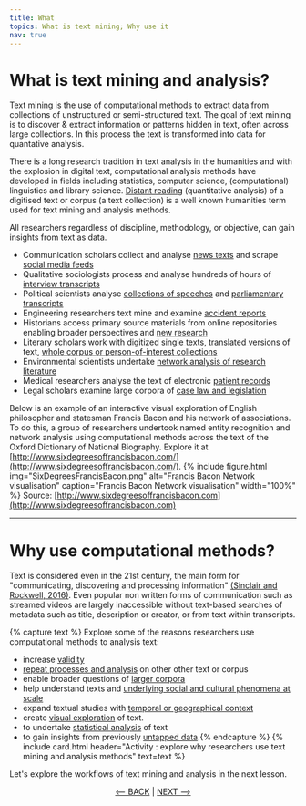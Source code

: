 ```yaml
---
title: What
topics: What is text mining; Why use it
nav: true
---
```


# What is text mining and analysis?

Text mining is the use of computational methods to extract data from collections of unstructured or semi-structured text. The goal of text mining is to discover & extract information or patterns hidden in text, often across large collections. In this process the text is transformed into data for quantative analysis.

There is a long research tradition in text analysis in the humanities and with the explosion in digital text, computational analysis methods have developed in fields including statistics, computer science, (computational) linguistics and library science.  [Distant reading](https://www.cambridge.org/core/journals/pmla/article/race-and-distant-reading/6646170D88722BB195E40D4352BCDA1A) (quantitative analysis) of a digitised text or corpus (a text collection) is a well known humanities term used for text mining and analysis methods. 

All researchers regardless of discipline, methodology, or objective, can gain insights from text as data.
- Communication scholars collect and analyse [news texts](https://doi-org.libraryproxy.griffith.edu.au/10.1080/17524032.2015.1056542) and scrape [social media feeds](https://doi-org.libraryproxy.griffith.edu.au/10.1080/13669877.2019.1673798)
- Qualitative sociologists process and analyse hundreds of hours of [interview transcripts](https://research-repository.griffith.edu.au/handle/10072/386927) 
- Political scientists analyse [collections of speeches](https://research-repository.griffith.edu.au/handle/10072/401011) and [parliamentary transcripts](https://doi.org/10.1017/S0738248016000304)
- Engineering researchers text mine and examine [accident reports](https://ieeexplore-ieee-org.libraryproxy.griffith.edu.au/document/7277059)
- Historians access primary source materials from online repositories enabling broader perspectives and [new research](https://research-repository.griffith.edu.au/handle/10072/380293)
- Literary scholars work with digitized [single texts](https://academic-oup-com.libraryproxy.griffith.edu.au/dsh/article/32/suppl_1/i17/2755123), [translated versions](https://doi.org/10.1093/llc/fqw027) of text, [whole corpus or person-of-interest collections](https://publications.hse.ru/en/chapters/158772968)
- Environmental scientists undertake [network analysis of research literature](https://research-repository.griffith.edu.au/handle/10072/403109)
- Medical researchers analyse the text of electronic [patient records](https://link-springer-com.libraryproxy.griffith.edu.au/book/10.1007/978-3-319-78503-5)
- Legal scholars examine large corpora of [case law and legislation](https://www-annualreviews-org.libraryproxy.griffith.edu.au/doi/10.1146/annurev-lawsocsci-052720-121843#_i9)

Below is an example of an interactive visual exploration of English philosopher and statesman Francis Bacon and his network of associations. To do this, a group of researchers undertook named entity recognition and network analysis using computational methods across the text of the Oxford Dictionary of National Biography.  Explore it at [http://www.sixdegreesoffrancisbacon.com/](http://www.sixdegreesoffrancisbacon.com/).
{% include figure.html img="SixDegreesFrancisBacon.png" alt="Francis Bacon Network visualisation" caption="Francis Bacon Network visualisation" width="100%" %}
Source: [http://www.sixdegreesoffrancisbacon.com](http://www.sixdegreesoffrancisbacon.com)

-----

# Why use computational methods?

Text is considered even in the 21st century, the main form for "communicating, discovering and processing information" [(Sinclair and Rockwell, 2016)](https://ebookcentral-proquest-com.libraryproxy.griffith.edu.au/lib/griffith/detail.action?docID=4093339).  Even popular non written forms of communication such as streamed videos are largely inaccessible without text-based searches of metadata such as title, description or creator, or from text within transcripts.  

{% capture text %}
Explore some of the reasons researchers use computational methods to analysis text:
- increase [validity](https://doi-org.libraryproxy.griffith.edu.au/10.1177%2F1466138117725340)
- [repeat processes and analysis](https://glam-workbench.net/hansard/) on other other text or corpus
- enable broader questions of [larger corpora](https://muso.arts.gla.ac.uk/index.html)
- help understand texts and [underlying social and cultural phenomena at scale](https://ebookcentral-proquest-com.libraryproxy.griffith.edu.au/lib/griffith/detail.action?docID=5772971)
- expand textual studies with [temporal or geographical context](https://glam-workbench.net/web-archives/#exploring-change-over-time)
- create [visual exploration](http://dh.library.yale.edu/projects/vogue/) of text.
- to undertake [statistical analysis](https://journals-sagepub-com.libraryproxy.griffith.edu.au/doi/pdf/10.1177/1532673X02030002003) of text
- to gain insights from previously [untapped data](https://search.informit.org/doi/pdf/10.3316/agispt.20210727050654).{% endcapture %} {% include card.html header="Activity : explore why researchers use text mining and analysis methods" text=text %}

Let's explore the workflows of text mining and analysis in the next lesson.

<p align="center">
  <a href="https://griffithunilibrary.github.io/intro-text-mining-analysis/"><-- BACK</a> |
  <a href="https://griffithunilibrary.github.io/intro-text-mining-analysis/content/2-how.html">NEXT --></a>
</p>
